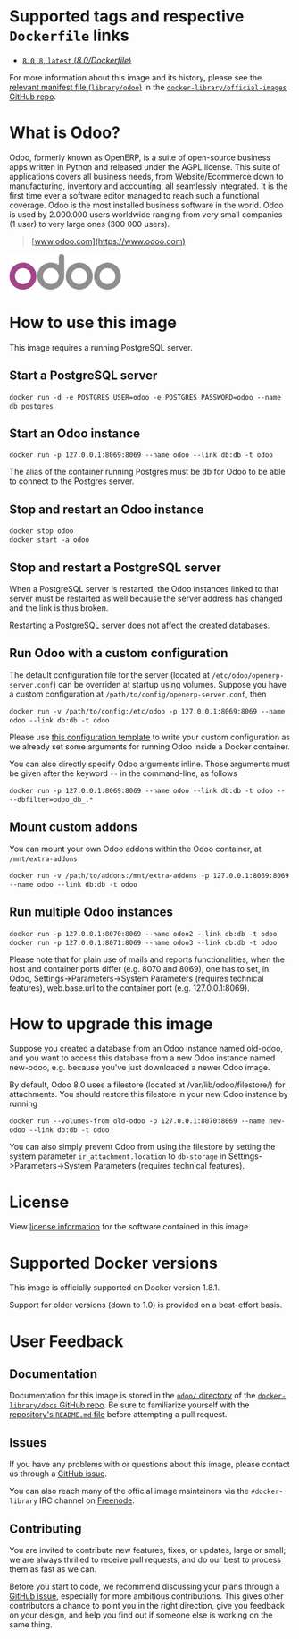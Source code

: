 # Supported tags and respective `Dockerfile` links

-	[`8.0`, `8`, `latest` (*8.0/Dockerfile*)](https://github.com/odoo/docker/blob/0afa334549c20c2a00eb1b8f5540c2f35bd7cac4/8.0/Dockerfile)

For more information about this image and its history, please see the [relevant manifest file (`library/odoo`)](https://github.com/docker-library/official-images/blob/master/library/odoo) in the [`docker-library/official-images` GitHub repo](https://github.com/docker-library/official-images).

# What is Odoo?

Odoo, formerly known as OpenERP, is a suite of open-source business apps written in Python and released under the AGPL license. This suite of applications covers all business needs, from Website/Ecommerce down to manufacturing, inventory and accounting, all seamlessly integrated. It is the first time ever a software editor managed to reach such a functional coverage. Odoo is the most installed business software in the world. Odoo is used by 2.000.000 users worldwide ranging from very small companies (1 user) to very large ones (300 000 users).

> [www.odoo.com](https://www.odoo.com)

![logo](https://raw.githubusercontent.com/docker-library/docs/master/odoo/logo.png)

# How to use this image

This image requires a running PostgreSQL server.

## Start a PostgreSQL server

	docker run -d -e POSTGRES_USER=odoo -e POSTGRES_PASSWORD=odoo --name db postgres

## Start an Odoo instance

	docker run -p 127.0.0.1:8069:8069 --name odoo --link db:db -t odoo

The alias of the container running Postgres must be db for Odoo to be able to connect to the Postgres server.

## Stop and restart an Odoo instance

	docker stop odoo
	docker start -a odoo

## Stop and restart a PostgreSQL server

When a PostgreSQL server is restarted, the Odoo instances linked to that server must be restarted as well because the server address has changed and the link is thus broken.

Restarting a PostgreSQL server does not affect the created databases.

## Run Odoo with a custom configuration

The default configuration file for the server (located at `/etc/odoo/openerp-server.conf`) can be overriden at startup using volumes. Suppose you have a custom configuration at `/path/to/config/openerp-server.conf`, then

	docker run -v /path/to/config:/etc/odoo -p 127.0.0.1:8069:8069 --name odoo --link db:db -t odoo

Please use [this configuration template](https://github.com/odoo/docker/blob/master/8.0/openerp-server.conf) to write your custom configuration as we already set some arguments for running Odoo inside a Docker container.

You can also directly specify Odoo arguments inline. Those arguments must be given after the keyword `--` in the command-line, as follows

	docker run -p 127.0.0.1:8069:8069 --name odoo --link db:db -t odoo -- --dbfilter=odoo_db_.*

## Mount custom addons

You can mount your own Odoo addons within the Odoo container, at `/mnt/extra-addons`

	docker run -v /path/to/addons:/mnt/extra-addons -p 127.0.0.1:8069:8069 --name odoo --link db:db -t odoo

## Run multiple Odoo instances

	docker run -p 127.0.0.1:8070:8069 --name odoo2 --link db:db -t odoo
	docker run -p 127.0.0.1:8071:8069 --name odoo3 --link db:db -t odoo

Please note that for plain use of mails and reports functionalities, when the host and container ports differ (e.g. 8070 and 8069), one has to set, in Odoo, Settings->Parameters->System Parameters (requires technical features), web.base.url to the container port (e.g. 127.0.0.1:8069).

# How to upgrade this image

Suppose you created a database from an Odoo instance named old-odoo, and you want to access this database from a new Odoo instance named new-odoo, e.g. because you've just downloaded a newer Odoo image.

By default, Odoo 8.0 uses a filestore (located at /var/lib/odoo/filestore/) for attachments. You should restore this filestore in your new Odoo instance by running

	docker run --volumes-from old-odoo -p 127.0.0.1:8070:8069 --name new-odoo --link db:db -t odoo

You can also simply prevent Odoo from using the filestore by setting the system parameter `ir_attachment.location` to `db-storage` in Settings->Parameters->System Parameters (requires technical features).

# License

View [license information](https://raw.githubusercontent.com/odoo/odoo/8.0/LICENSE) for the software contained in this image.

# Supported Docker versions

This image is officially supported on Docker version 1.8.1.

Support for older versions (down to 1.0) is provided on a best-effort basis.

# User Feedback

## Documentation

Documentation for this image is stored in the [`odoo/` directory](https://github.com/docker-library/docs/tree/master/odoo) of the [`docker-library/docs` GitHub repo](https://github.com/docker-library/docs). Be sure to familiarize yourself with the [repository's `README.md` file](https://github.com/docker-library/docs/blob/master/README.md) before attempting a pull request.

## Issues

If you have any problems with or questions about this image, please contact us through a [GitHub issue](https://github.com/odoo/docker/issues).

You can also reach many of the official image maintainers via the `#docker-library` IRC channel on [Freenode](https://freenode.net).

## Contributing

You are invited to contribute new features, fixes, or updates, large or small; we are always thrilled to receive pull requests, and do our best to process them as fast as we can.

Before you start to code, we recommend discussing your plans through a [GitHub issue](https://github.com/odoo/docker/issues), especially for more ambitious contributions. This gives other contributors a chance to point you in the right direction, give you feedback on your design, and help you find out if someone else is working on the same thing.
